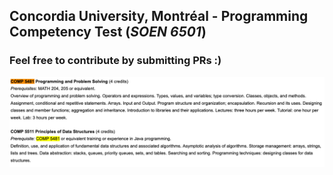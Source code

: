 ## Concordia University, Montréal - Programming Competency Test (_SOEN 6501_)

### Feel free to contribute by submitting PRs :)
![Programming Competency Test - Syllabus](/PCT_Syll.png)